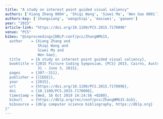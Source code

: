 ```yaml
---
title: "A study on interest point guided visual saliency"
authors: ['Xiang Zhang 0004', 'Shiqi Wang', 'Siwei Ma', 'Wen Gao 0001']
authors-key: ['zhangxiang', 'wangshiqi', 'masiwei', 'gaowen']
year: "2015"
article-link: "https://doi.org/10.1109/PCS.2015.7170096"
venue: "PCS"
bibex: "@inproceedings{DBLP:conf/pcs/ZhangWMG15,
  author    = {Xiang Zhang and
               Shiqi Wang and
               Siwei Ma and
               Wen Gao},
  title     = {A study on interest point guided visual saliency},
  booktitle = {2015 Picture Coding Symposium, {PCS} 2015, Cairns, Australia, May
               31 - June 3, 2015},
  pages     = {307--311},
  publisher = {{IEEE}},
  year      = {2015},
  url       = {https://doi.org/10.1109/PCS.2015.7170096},
  doi       = {10.1109/PCS.2015.7170096},
  timestamp = {Wed, 16 Oct 2019 14:14:56 +0200},
  biburl    = {https://dblp.org/rec/conf/pcs/ZhangWMG15.bib},
  bibsource = {dblp computer science bibliography, https://dblp.org}
}"
---
```

